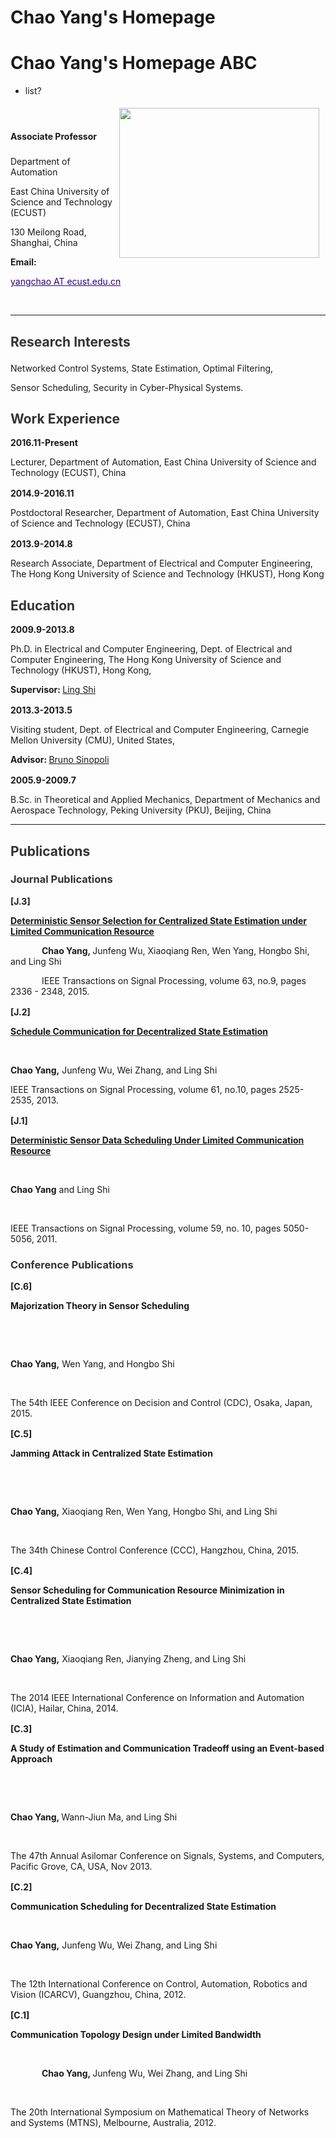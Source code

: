 <h1 name="header">Chao Yang's Homepage</h1>

# Chao Yang's Homepage ABC

- list?

<div style="display:inline;margin:5px 10px;float:right"><a href="https://sites.google.com/site/cyberneticschaoyang/home/HomeIcon.jpg?attredirects=0" imageanchor="1"><img width="320" height="240" src="https://sites.google.com/site/cyberneticschaoyang/home/HomeIcon.jpg" border="0"></a>

</div>



<br>



<div name="profile">



<p style="color:rgb(51,51,51);line-height:2;font-family:Verdana,Helvetica,Arial,sans-serif;font-size:medium;background-color:transparent">

<span style="line-height:2.5"><strong>Associate Professor</strong></span><br>

<span>Department of Automation </span><br>

<span>East China University of Science and Technology (ECUST) </span><br>

<span>130 Meilong Road, Shanghai, China </span><br>

<span><strong>Email:</strong><a style="color:rgb(42,0,125)" href="mailto:yangchao@ecust.edu.cn">

yangchao AT ecust.edu.cn</a></span>

</p>

</div>



<br>



<div>

<hr>

</div>



<div name="research_interest">



<h2 style="color:rgb(51,51,51)">

Research Interests</h2>



<p style="color:rgb(51,51,51);font-family:verdana,sans-serif;font-size:medium;line-height:2">



<span>Networked Control Systems, State Estimation, Optimal Filtering,</span><br>

<span>Sensor Scheduling, Security in Cyber-Physical Systems.</span>

</p>



</div>



<div name="work_experience">



<h2 style="color:rgb(51,51,51)">Work Experience</h2>



<div name="pd-ecust">

<p style="color:rgb(51,51,51);font-family:verdana,sans-serif;font-size:medium;line-height:2">

<span><strong>2016.11-Present</strong></span><br>

<span>Lecturer, Department of Automation, East China University of Science and Technology (ECUST), China</span>

</p>

</div>



<div name="pd-ecust">

<p style="color:rgb(51,51,51);font-family:verdana,sans-serif;font-size:medium;line-height:2">

<span><strong>2014.9-2016.11</strong></span><br>

<span>Postdoctoral Researcher, Department of Automation, East China University of Science and Technology (ECUST), China</span>

</p>

</div>



<div name="ra-hkust">

<p style="color:rgb(51,51,51);font-family:verdana,sans-serif;font-size:medium;line-height:2">

<span><strong>2013.9-2014.8</strong></span><br>

<span> Research Associate, Department of Electrical and Computer Engineering, The Hong Kong University of Science and Technology (HKUST), Hong Kong</span>

</p>

</div>



</div>



<div name="education">



<h2 style="color:rgb(51,51,51)">Education</h2>



<div name="edu_phd_hkust">

<p style="color:rgb(51,51,51);font-family:verdana,sans-serif;font-size:medium;line-height:2">

<span><strong>2009.9-2013.8</strong></span><br>

<span>Ph.D. in Electrical and Computer Engineering, Dept. of Electrical and Computer Engineering, The Hong Kong University of Science and Technology (HKUST),  Hong Kong,</span>  

<span><strong>Supervisor: </strong><a href="http://www.ece.ust.hk/~eesling/" target="_blank" rel="nofollow">Ling Shi</a></span>

</p>

</div>





<div name="edu_visit_cmu">

<p style="color:rgb(51,51,51);font-family:verdana,sans-serif;font-size:medium;line-height:2">

<span><strong>2013.3-2013.5</strong></span><br>

<span> Visiting student, Dept. of Electrical and Computer Engineering, Carnegie Mellon University (CMU), United States, </span>

<span><strong>Advisor: </strong><a href="http://www.ece.cmu.edu/~brunos/" target="_blank" rel="nofollow">Bruno Sinopoli</a></span>

</p>

</div>



<div name="edu_bsc_pku">

<p style="color:rgb(51,51,51);font-family:verdana,sans-serif;font-size:medium;line-height:2">

<span><strong>2005.9-2009.7</strong></span><br>

<span>B.Sc. in Theoretical and Applied Mechanics, Department of Mechanics and Aerospace Technology, Peking University (PKU), Beijing, China</span>

</p>

</div>



</div>





<div>

<hr>

</div>



<div name="publication">



<h2 style="color:rgb(51,51,51)">Publications</h2>





<h3 style="color:rgb(51,51,51)">Journal Publications</h3>





<div name="j3">

<p style="color:rgb(51,51,51);font-family:verdana,sans-serif;font-size:medium;line-height:2">

<span><strong>  [J.3] </strong></span>

<span>

<a href="http://ieeexplore.ieee.org/xpls/abs_all.jsp?arnumber=7060687&amp;tag=1" target="_blank" rel="nofollow">

<strong>Deterministic Sensor Selection for Centralized State Estimation under Limited Communication Resource</strong></a></span><br>

<span style="padding:0px 0px 0px 50px"><strong>Chao Yang, </strong> Junfeng Wu, Xiaoqiang Ren, Wen Yang, Hongbo Shi, and Ling Shi</span><br>

<span style="padding:0px 0px 0px 50px"> IEEE Transactions on Signal Processing, volume 63, no.9, pages 2336 - 2348, 2015.</span>

</p>

</div>





<div name="j2">

<p style="color:rgb(51,51,51);font-family:verdana,sans-serif;font-size:medium;line-height:2">

<span><strong>  [J.2] </strong></span>

<span>

<a href="http://ieeexplore.ieee.org/xpls/abs_all.jsp?arnumber=6459047&amp;tag=1" target="_blank" rel="nofollow">

<strong>Schedule Communication for Decentralized State Estimation</strong></a></span><br>

<span style="padding:0px 0px 0px 50px">

<strong> Chao Yang,</strong> Junfeng Wu, Wei Zhang, and Ling Shi</span><br>

<span style="margin-left:50px">

IEEE Transactions on Signal Processing, volume 61, no.10, pages 2525-2535, 2013.</span>

</p>

</div>





<div name="j1">

<p style="color:rgb(51,51,51);font-family:verdana,sans-serif;font-size:medium;line-height:2">

<span><strong>  [J.1] </strong></span>

<span>

<a href="http://ieeexplore.ieee.org/xpls/abs_all.jsp?arnumber=5934622&amp;tag=1" target="_blank" rel="nofollow">

<strong>Deterministic Sensor Data Scheduling Under Limited Communication Resource</strong></a></span><br>

<span style="padding:0px 0px 0px 50px"> 

<strong>Chao Yang</strong> and Ling Shi</span><br>

<span style="padding:0px 0px 0px 50px"> 

IEEE Transactions on Signal Processing, volume 59, no. 10, pages 5050-5056, 2011.</span>

</p>

</div>





<h3 style="color:rgb(51,51,51)">Conference Publications</h3>





<div name="c6">

<p style="color:rgb(51,51,51);font-family:verdana,sans-serif;font-size:medium;line-height:2">

<span><strong>  [C.6] </strong></span>

<span><strong>

Majorization Theory in Sensor Scheduling

</strong></span><br>

<span style="padding:0px 0px 0px 50px">

<strong>Chao Yang,</strong> Wen Yang, and Hongbo Shi</span><br>

<span style="padding-left:50px">

The 54th IEEE Conference on Decision and Control (CDC), Osaka, Japan, 2015.

</span>

</p>

</div>







<div name="c5">

<p style="color:rgb(51,51,51);font-family:verdana,sans-serif;font-size:medium;line-height:2">

<span><strong>  [C.5] </strong></span>

<span><strong>

Jamming Attack in Centralized State Estimation

</strong></span><br>

<span style="padding:0px 0px 0px 50px">

<strong>Chao Yang,</strong> Xiaoqiang Ren, Wen Yang, Hongbo Shi, and Ling Shi</span><br>

<span style="padding-left:50px">

The 34th Chinese Control Conference (CCC), Hangzhou, China, 2015.

</span>

</p>

</div>





<div name="c4">

<p style="color:rgb(51,51,51);font-family:verdana,sans-serif;font-size:medium;line-height:2">

<span><strong>  [C.4] </strong></span>

<span><strong>

Sensor Scheduling for Communication Resource Minimization in Centralized State Estimation

</strong></span><br>

<span style="padding:0px 0px 0px 50px">

<strong>Chao Yang,</strong> Xiaoqiang Ren, Jianying Zheng, and Ling Shi</span><br>

<span style="padding-left:50px">

The 2014 IEEE International Conference on Information and Automation (ICIA), Hailar, China, 2014.

</span>

</p>

</div>



<div name="c3">

<p style="color:rgb(51,51,51);font-family:verdana,sans-serif;font-size:medium;line-height:2">

<span><strong>  [C.3] </strong></span>

<span><strong>

A Study of Estimation and Communication Tradeoff using an Event-based Approach

</strong></span><br>

<span style="padding:0px 0px 0px 50px">

<strong>Chao Yang, </strong>Wann-Jiun Ma, and Ling Shi</span><br>

<span style="padding:0px 0px 0px 50px">

The 47th Annual Asilomar Conference on Signals, Systems, and Computers, Pacific Grove, CA, USA, Nov 2013.

</span>

</p>

</div>





<div name="c2">

<p style="color:rgb(51,51,51);font-family:verdana,sans-serif;font-size:medium;line-height:2">

<span><strong>  [C.2] </strong></span>

<span><strong>

Communication Scheduling for Decentralized State Estimation</strong></span><br>

<span style="padding:0px 0px 0px 50px">

<strong>Chao Yang,</strong> Junfeng Wu, Wei Zhang, and Ling Shi</span><br>

<span style="padding:0px 0px 0px 50px">

The 12th International Conference on Control, Automation, Robotics and Vision (ICARCV), Guangzhou, China,  2012.</span>

</p>

</div>





<div name="c1">

<p style="color:rgb(51,51,51);font-family:verdana,sans-serif;font-size:medium;line-height:2">

<span><strong>  [C.1] </strong></span>

<span><strong>

Communication Topology Design under Limited Bandwidth

</strong></span><br>

<span style="padding:0px 0px 0px 50px"><strong>Chao Yang, </strong>Junfeng Wu, Wei Zhang, and Ling Shi</span><br>

<span style="padding:0px 0px 0px 50px"> 

 The 20th International Symposium on Mathematical Theory of Networks and Systems (MTNS), Melbourne, Australia, 2012.

</span>

</p>

</div>



</div>





<div><br>

</div>



 





<div style="text-align:center">



<a href="http://www.hitwebcounter.com/" target="_blank">

<img title="" alt="" src="http://hitwebcounter.com/counter/counter.php?page=5964645&amp;style=0006&amp;nbdigits=6&amp;type=page&amp;initCount=0" border="0">

</a>  

</div>
